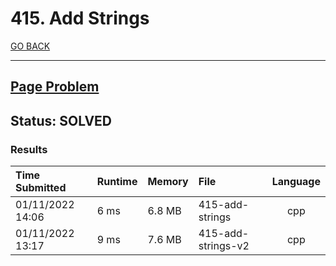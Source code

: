 # 415. Add Strings

[GO BACK](../README.md)

___

## [Page Problem](https://leetcode.com/problems/add-strings/)

## Status: SOLVED

### Results

| Time Submitted   | Runtime | Memory | File               | Language |
| :--------------- | :------ | :----- | :----------------- | :------: |
| 01/11/2022 14:06 | 6 ms    | 6.8 MB | 415-add-strings    |   cpp    |
| 01/11/2022 13:17 | 9 ms    | 7.6 MB | 415-add-strings-v2 |   cpp    |
